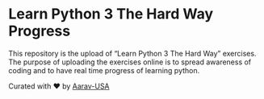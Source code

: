 # Learn Python 3 The Hard Way Progress

This repository is the upload of “Learn Python 3 The Hard Way” exercises. The purpose of uploading the exercises online is to spread awareness of coding and to have real time progress of learning python.

Curated with ❤️ by [Aarav-USA](https://github.com/Aarav-USA)
